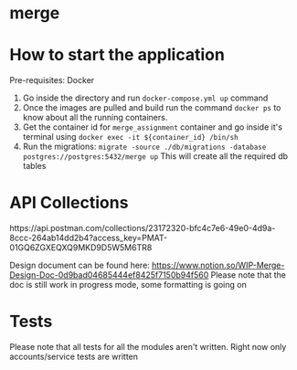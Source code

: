 # merge

<h1> How to start the application </h1>
Pre-requisites: Docker

1) Go inside the directory and run `docker-compose.yml up` command
2) Once the images are pulled and build run the command `docker ps` to know about all the running containers.
3) Get the container id for `merge_assignment` container and go inside it's terminal using `docker exec -it ${container_id} /bin/sh`
4) Run the migrations: `migrate -source ./db/migrations -database postgres://postgres:5432/merge up`
This will create all the required db tables

<h1> API Collections </h1>
https://api.postman.com/collections/23172320-bfc4c7e6-49e0-4d9a-8ccc-264ab14dd2b4?access_key=PMAT-01GQ6ZGXEQXQ9MKD9D5W5M6TR8

Design document can be found here: https://www.notion.so/WIP-Merge-Design-Doc-0d9bad04685444ef8425f7150b94f560
Please note that the doc is still work in progress mode, some formatting is going on


<h1> Tests </h1>
Please note that all tests for all the modules aren't written. Right now only accounts/service tests are written
